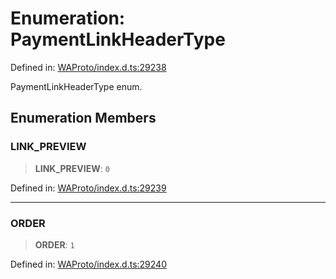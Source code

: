 # Enumeration: PaymentLinkHeaderType

Defined in: [WAProto/index.d.ts:29238](https://github.com/Fokusdotid/bail/blob/3bd64a6fd6e8fc52d3ec9ba842534bed26103555/WAProto/index.d.ts#L29238)

PaymentLinkHeaderType enum.

## Enumeration Members

### LINK\_PREVIEW

> **LINK\_PREVIEW**: `0`

Defined in: [WAProto/index.d.ts:29239](https://github.com/Fokusdotid/bail/blob/3bd64a6fd6e8fc52d3ec9ba842534bed26103555/WAProto/index.d.ts#L29239)

***

### ORDER

> **ORDER**: `1`

Defined in: [WAProto/index.d.ts:29240](https://github.com/Fokusdotid/bail/blob/3bd64a6fd6e8fc52d3ec9ba842534bed26103555/WAProto/index.d.ts#L29240)
